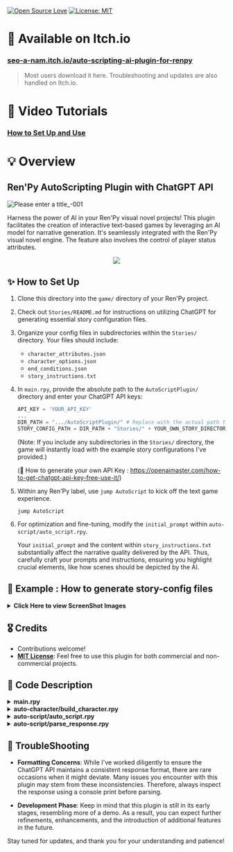 [![Open Source Love](https://badges.frapsoft.com/os/v1/open-source.png?v=103)](https://github.com/ellerbrock/open-source-badges/) [![License: MIT](https://img.shields.io/badge/License-MIT-yellow.svg)](https://opensource.org/licenses/MIT)


# 📌 Available on Itch.io

### [seo-a-nam.itch.io/auto-scripting-ai-plugin-for-renpy](https://seo-a-nam.itch.io/auto-scripting-ai-plugin-for-renpy)  
> Most users download it here. Troubleshooting and updates are also handled on Itch.io.

# 🎥 Video Tutorials

### [How to Set Up and Use](https://drive.google.com/drive/u/3/folders/1w6gCR_tlGQHV4BLsv11vdsdI4fnlcLqn)

# 💡 Overview 

## Ren'Py AutoScripting Plugin with ChatGPT API

![Please enter a title_-001](https://github.com/Wendy-Nam/RenPy-AutoScriptPlugin/assets/142412339/198f776d-6c4a-49eb-b113-3a52bbfe1a8c)

Harness the power of AI in your Ren'Py visual novel projects!
This plugin facilitates the creation of interactive text-based games by leveraging an AI model for narrative generation. It's seamlessly integrated with the Ren'Py visual novel engine.
The feature also involves the control of player status attributes.

<p align="center">
  <img src="./README/screen_record.gif">
</p>

## ✨ How to Set Up

1. Clone this directory into the `game/` directory of your Ren'Py project.
2. Check out `Stories/README.md` for instructions on utilizing ChatGPT for generating essential story configuration files.
3. Organize your config files in subdirectories within the `Stories/` directory. Your files should include:

   - `character_attributes.json`
   - `character_options.json`
   - `end_conditions.json`
   - `story_instructions.txt`

4. In `main.rpy`, provide the absolute path to the `AutoScriptPlugin/` directory and enter your ChatGPT API keys:

   ```python
   API_KEY = 'YOUR_API_KEY'
   ...
   DIR_PATH = ".../AutoScriptPlugin/" # Replace with the actual path to this directory.
   STORY_CONFIG_PATH = DIR_PATH + "Stories/" + YOUR_OWN_STORY_DIRECTORY + "/"
   ```

   (Note: If you include any subdirectories in the `Stories/` directory, the game will instantly load with the example story configurations I've provided.)

   (🔑 How to generate your own API Key : <href>https://openaimaster.com/how-to-get-chatgpt-api-key-free-use-it/</href>)

5. Within any Ren'Py label, use `jump AutoScript` to kick off the text game experience.

   ```
   jump AutoScript
   ```

6. For optimization and fine-tuning, modify the `initial_prompt` within `auto-script/auto_script.rpy`.

   Your `initial_prompt` and the content within `story_instructions.txt` substantially affect the narrative quality delivered by the API. Thus, carefully craft your prompts and instructions, ensuring you highlight crucial elements, like how scenes should be depicted by the AI.

## 💬 Example : How to generate story-config files
  
  <details>
  <summary><b>Click Here to view ScreenShot Images</b></summary>
  <div markdown="1">
  <img src='./README/how-to-gen-story-config-1.png'>
  <img src='./README/how-to-gen-story-config-2.png'>
  <img src='./README/how-to-gen-story-config-3.png'>
  </div>
  </details>

## 🎖️ Credits

- Contributions welcome!
- <b><u>MIT License</u></b>: Feel free to use this plugin for both commercial and non-commercial projects.

## 📒 Code Description

<details>
<summary><b>main.rpy</b></summary>
<div markdown="1">
This script is designed for a Ren'Py visual novel game:

- <b>Initialization</b>: Configures API keys, directory paths, time intervals, and file settings.

- <b>Functions</b>: Oversees operations like character status determination, game data handling in JSON, and game state management.

- <b>UI Components</b>: Offers interfaces for game preferences, character details, status updates, and game reset confirmations.

- <b>Game Mechanics</b>: Manages theme shifts, player and partner naming, game initiation, and interaction handling. The script orchestrates in-game interactions, leverages the GPT model, and governs game state transitions and character nuances.
</div>
</details>

<details>
<summary><b>auto-character/build_character.rpy</b></summary>
<div markdown="1">
This script is centered around two primary classes:

1.  `CharacterBuilder`:

    - <b>Purpose</b>: To streamline the creation of a GPTCharacter.
    - <b>Key Functions</b>:

      - `build_character()`: Ingests character attributes, prompts for a name, and facilitates user attribute selection.

      - `choose_option()`: Assists users in selecting character traits from available choices.

      - `load_attribute_options()`: Sources character attributes from a specified JSON file.

2.  `GPTCharacter`

    - <b>Purpose</b>: To represent a character, bifurcated into fixed and dynamic attributes.
    - <b>Key Functions</b>:

      - `load_attributes()`: Ingests character traits, prompts for a name, and lets users select certain attributes.

      - `set_fixed_attribute()` & `set_dynamic_attribute()`: Allocate values to specific character attributes.

      - `get_attribute_value()`: Fetches the value of a designated attribute.

The entire operation is architected around character creation by importing attributes from JSON files, soliciting user responses, and cementing the character attributes.

</div>
</details>

<details>
<summary><b>auto-script/auto_script.rpy</b></summary>
<div markdown="1">
  
`AutoScriptGPT`

1. <b>Dependencies</b>: Uses `json` for file parsing and `requests` for HTTP communication.

2. <b>Key Class</b>: `AutoScriptGPT` which drives an event-based visual novel game with GPT models.

3. <b>Features</b>:

- <b>Initialization</b>: Sets up player, partner, game state, parser, and initial game prompt.
- <b>Configuration Loader</b>: Reads ending configurations and story instructions from files.
- <b>Game Flow</b>:
  - <b>Initial Prompt Generation</b>: Creates a guide for players based on loaded configurations.
  - <b>Main Game Loop (`run`)</b>: Communicates with the GPT model, processes its responses, checks for game-ending conditions, and periodically summarizes the storyline.
- <b>Game Saving & Loading</b>: Can load a saved game state from JSON files.
- <b>Story Summarization</b>: Periodically condenses the story progression into a summary.
- <b>Custom Ending</b>: Generates an ending based on the current story progression and character attributes.
- <b>GPT Communication (`getResponse`)</b>: Contacts the GPT model using HTTP requests and processes its responses.

4. <b>Note</b>: There's a commented section related to RenPy's persistent data setup, not detailed here.
This description aims to give a reader a general idea of what the code does, without diving deep into specifics. Adjustments can be made based on the desired level of detail for the README file.
</div>
</details>
<details>
<summary><b>auto-script/parse_response.rpy</b></summary>
<div markdown="1">

`AutoScriptParser`

- <b>Designed for</b>: Processing scripts for visual novel games.
- <b>Key Attributes</b>:
  - Prefix constants to identify script sections: `DIALOG_PREFIX`, `NARRATION_PREFIX`, etc.
  - `SPLITTER`: Regex for text segmentation into sentences.
  - `STATIC_REPLACEMENTS`: Patterns to be replaced in scripts.
- <b>Main Functions</b>:
  - Replace script placeholders with character names.
  - Parse and interpret dialogues, narrations, menus, and attribute modifications.
  - Modify a character's attributes based on script instructions.
- <b>Utility</b>:
  - `split_into_sentences`: Splits a block of text into separate sentences

</div>
</details>

## 🚨 TroubleShooting

- <b>Formatting Concerns</b>: While I've worked diligently to ensure the ChatGPT API maintains a consistent response format, there are rare occasions when it might deviate. Many issues you encounter with this plugin may stem from these inconsistencies. Therefore, always inspect the response using a console print before parsing.

- <b>Development Phase</b>: Keep in mind that this plugin is still in its early stages, resembling more of a demo. As a result, you can expect further refinements, enhancements, and the introduction of additional features in the future.

Stay tuned for updates, and thank you for your understanding and patience!
